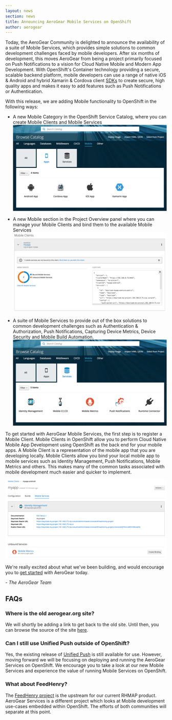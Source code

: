 ```yaml
---
layout: news
section: news
title: Announcing AeroGear Mobile Services on OpenShift
author: aerogear
---
```


Today, the AeroGear Community is delighted to announce the availability of a suite of Mobile Services, which provides simple solutions to common development challenges faced by mobile developers. After six months of development, this moves AeroGear from being a project primarily focused on Push Notifications to a vision for Cloud Native Mobile and Modern App Development. With OpenShift's Container technology providing  a secure, scalable backend platform, mobile developers can use a range of native iOS & Android and hybrid Xamarin & Cordova client [SDKs](/sdks) to create secure, high quality apps and makes it easy to add features such as Push Notifications or Authentication.

With this release, we are adding Mobile functionality to OpenShift in the following ways:
* A new Mobile Category in the OpenShift Service Catalog, where you can create Mobile Clients and Mobile Services
  ![](/img/catalog-mobile-clients.png)


* A new Mobile section in the Project Overview panel where you can manage your Mobile Clients and bind them to the available Mobile Services
  ![](/img/overview-mobile-clients.png)


* A suite of Mobile Services to provide out of the box solutions to common development challenges such as Authentication & Authorization, Push Notifications, Capturing Device Metrics, Device Security and Mobile Build Automation.
  ![](/img/catalog-mobile-services.png)


To get started with AeroGear Mobile Services, the first step is to register a Mobile Client. Mobile Clients in OpenShift allow you to perform Cloud Native Mobile App Development using OpenShift as the back end for your mobile apps. A Mobile Client is a representation of the mobile app that you are developing locally. Mobile Clients allow you bind your local mobile app to mobile services such as Identity Management, Push Notifications, Mobile Metrics and others. This makes many of the common tasks associated with mobile development much easier and quicker to implement.

![](/img/mobile-clients-services.png)


We're really excited about what we've been building, and would encourage you to [get started](/getting-started/) with AeroGear today.

\- *The AeroGear Team*

## FAQs

### Where is the old aerogear.org site?

We will shortly be adding a link to get back to the old site. Until then, you can browse the source of the site [here](https://github.com/aerogear/aerogear.org/tree/old-site).

### Can I still use Unified Push outside of OpenShift?

Yes, the existing release of [Unified Push](https://github.com/aerogear/aerogear-unifiedpush-server/releases/tag/2.1.0.Final) is still available for use. However, moving forward we will be focusing on deploying and running the AeroGear Services on OpenShift. We encourage you to take a look at our new Mobile Services and experience the value of running Mobile Services on OpenShift.

### What about FeedHenry?

The [FeedHenry project](http://feedhenry.org) is the upstream for our current RHMAP product. AeroGear Services is a different project which looks at Mobile development use-cases embedded within OpenShift. The efforts of both communities will separate at this point.
